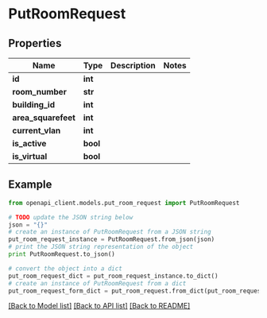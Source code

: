 # PutRoomRequest


## Properties
Name | Type | Description | Notes
------------ | ------------- | ------------- | -------------
**id** | **int** |  | 
**room_number** | **str** |  | 
**building_id** | **int** |  | 
**area_squarefeet** | **int** |  | 
**current_vlan** | **int** |  | 
**is_active** | **bool** |  | 
**is_virtual** | **bool** |  | 

## Example

```python
from openapi_client.models.put_room_request import PutRoomRequest

# TODO update the JSON string below
json = "{}"
# create an instance of PutRoomRequest from a JSON string
put_room_request_instance = PutRoomRequest.from_json(json)
# print the JSON string representation of the object
print PutRoomRequest.to_json()

# convert the object into a dict
put_room_request_dict = put_room_request_instance.to_dict()
# create an instance of PutRoomRequest from a dict
put_room_request_form_dict = put_room_request.from_dict(put_room_request_dict)
```
[[Back to Model list]](../README.md#documentation-for-models) [[Back to API list]](../README.md#documentation-for-api-endpoints) [[Back to README]](../README.md)


